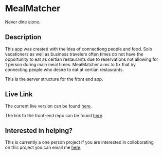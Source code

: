 # MealMatcher

Never dine alone.

## Description
This app was created with the idea of connectiong people and food. Solo vacationers as well as business travelers often times do not have the opportunity to eat as certian restaurants due to reservations not allowing for 1 person during main meal times. MealMatcher aims to fix that by connecting people who desire to eat at certian restaurants.

This is the server structure for the front end app.

## Live Link

The current live version can be found <a href="https://upbeat-beaver-2e0698.netlify.com/">here</a>.

The link to the front-end repo can be found <a href="https://github.com/asmengel/mealmatcher-rework-client">here</a>.


## Interested in helping?
This is currently a one person project if you are interested in colloborating on this project you can email me <a href="mailto:anthonymengel1232@gmail.com?Subject=I%20am%20interested%20in%20helping%20with%20Meal%20Matcher" target="_top">here</a>

